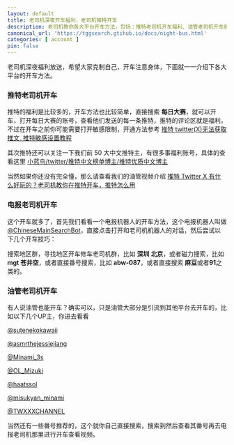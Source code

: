 ```yaml
---
layout: default
title: 老司机深夜开车福利，老司机推特开车
description: 老司机教你各大平台开车方法，包括：推特老司机开车福利、油管老司机开车福利、电报老司机开车福利，各种开车福利，让你开车开到虚脱开到尽兴。
canonical_url: 'https://tggsearch.gtihub.io/docs/night-bus.html'
categories: [ account ]
pin: false
---
```

老司机深夜福利放送，希望大家克制自己，开车注意身体，下面就一一介绍下各大平台的开车方法。

### 推特老司机开车
推特的福利是比较多的，开车方法也比较简单，直接搜索 **每日大赛**，就可以开车，打开每日大赛的账号，查看他们发送的每一条推特，推特的评论区就是福利，不过在开车之前你可能需要打开敏感限制，开通方法参考 [推特 twitter(X)无法获取推文, 推特敏感设置教程](./twitter-spc.html)

其次推特还可以关注一下我们前 50 大中文推特主，有很多事福利账号，具体的查看这里 [小蓝鸟/twitter/推特中文榜单博主/推特优质中文博主](./twitter-ranking.html)

当然如果你还没有完全懂，那么请查看我们的油管视频介绍 [推特 Twitter X 有什么好玩的？老司机教你在推特开车，推特怎么用](./302.html?target=https://www.youtube.com/watch?v=XjSannmQDd4)

### 电报老司机开车
这个开车就多了，首先我们看看一个电报机器人的开车方法，这个电报机器人叫做 [@ChineseMainSearchBot](./302.html?target=https://t.me/ChineseMainSearchBot)，直接点击打开和老司机机器人的对话，然后尝试以下几个开车技巧：

搜索地区群，寻找地区开车修车老司机群，比如 **深圳** **北京**，或者磁力搜索，比如 **mgt 苍井空**，或者直接番号搜索，比如 **abw-087**，或者直接搜索 **麻豆**或者**91**之类的。

### 油管老司机开车
有人说油管也能开车？确实可以，只是油管大部分是引流到其他平台去开车的，比如以下几个UP主，你进去看看

[@sutenekokawaii](./302.html?target=https://www.youtube.com/@sutenekokawaii)

[@asmrthejessiejiang](./302.html?target=https://www.youtube.com/@asmrthejessiejiang)

[@Minami_3s](./302.html?target=https://www.youtube.com/@Minami_3s)

[@OL_Mizuki](./302.html?target=https://www.youtube.com/@OL_Mizuki)

[@haatssol](./302.html?target=https://www.youtube.com/@haatssol)

[@misukyan_minami](./302.html?target=https://www.youtube.com/@misukyan_minami)

[@TWXXXCHANNEL](./302.html?target=https://www.youtube.com/@TWXXXCHANNEL)

当然还有一些番号推荐的，这个就你自己直接搜索，搜索到然后查看其番号再去电报老司机那里进行开车查看视频。

